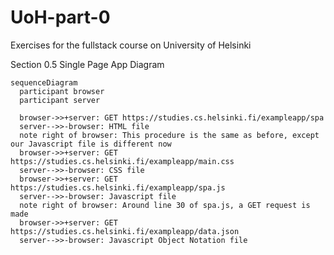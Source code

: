 # UoH-part-0
Exercises for the fullstack course on University of Helsinki

Section 0.5 Single Page App Diagram

```mermaid
sequenceDiagram
  participant browser
  participant server
  
  browser->>+server: GET https://studies.cs.helsinki.fi/exampleapp/spa
  server-->>-browser: HTML file
  note right of browser: This procedure is the same as before, except our Javascript file is different now
  browser->>+server: GET https://studies.cs.helsinki.fi/exampleapp/main.css
  server-->>-browser: CSS file
  browser->>+server: GET https://studies.cs.helsinki.fi/exampleapp/spa.js
  server-->>-browser: Javascript file
  note right of browser: Around line 30 of spa.js, a GET request is made
  browser->>+server: GET https://studies.cs.helsinki.fi/exampleapp/data.json
  server-->>-browser: Javascript Object Notation file
```
